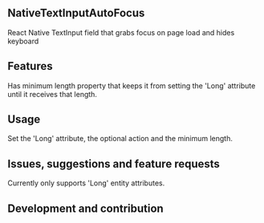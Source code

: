 ## NativeTextInputAutoFocus
React Native TextInput field that grabs focus on page load and hides keyboard

## Features
Has minimum length property that keeps it from setting the 'Long' attribute until it receives that length.

## Usage
Set the 'Long' attribute, the optional action and the minimum length.

## Issues, suggestions and feature requests
Currently only supports 'Long' entity attributes.

## Development and contribution
